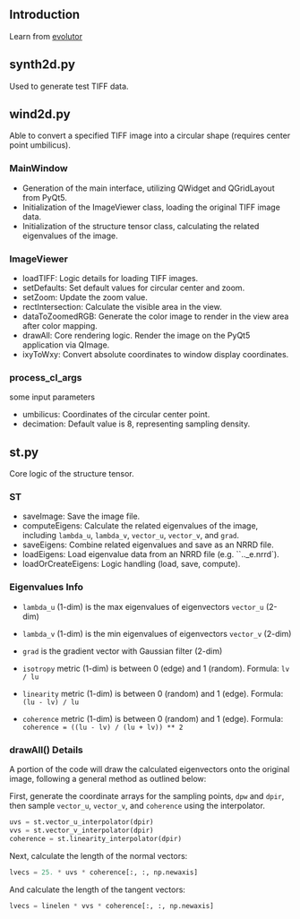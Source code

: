 ## Introduction

Learn from [evolutor](https://github.com/KhartesViewer/evolutor)


## synth2d.py

Used to generate test TIFF data.

## wind2d.py

Able to convert a specified TIFF image into a circular shape (requires center point umbilicus).

### MainWindow

- Generation of the main interface, utilizing QWidget and QGridLayout from PyQt5.
- Initialization of the ImageViewer class, loading the original TIFF image data.
- Initialization of the structure tensor class, calculating the related eigenvalues of the image.

### ImageViewer

- loadTIFF: Logic details for loading TIFF images.  
- setDefaults: Set default values for circular center and zoom.  
- setZoom: Update the zoom value.  
- rectIntersection: Calculate the visible area in the view.  
- dataToZoomedRGB: Generate the color image to render in the view area after color mapping.  
- drawAll: Core rendering logic. Render the image on the PyQt5 application via QImage.  
- ixyToWxy: Convert absolute coordinates to window display coordinates.

### process_cl_args

some input parameters

- umbilicus: Coordinates of the circular center point.  
- decimation: Default value is 8, representing sampling density.

## st.py

Core logic of the structure tensor.

### ST

- saveImage: Save the image file.  
- computeEigens: Calculate the related eigenvalues of the image, including `lambda_u`, `lambda_v`, `vector_u`, `vector_v`, and `grad`.  
- saveEigens: Combine related eigenvalues and save as an NRRD file.  
- loadEigens: Load eigenvalue data from an NRRD file (e.g. ``.._e.nrrd`).
- loadOrCreateEigens: Logic handling (load, save, compute).


### Eigenvalues Info

- `lambda_u` (1-dim) is the max eigenvalues of eigenvectors `vector_u` (2-dim)
- `lambda_v` (1-dim) is the min eigenvalues of eigenvectors `vector_v` (2-dim)
- `grad` is the gradient vector with Gaussian filter (2-dim)

- `isotropy` metric (1-dim) is between 0 (edge) and 1 (random). Formula: `lv / lu`
- `linearity` metric (1-dim) is between 0 (random) and 1 (edge). Formula: `(lu - lv) / lu`
- `coherence` metric (1-dim) is between 0 (random) and 1 (edge). Formula: `coherence = ((lu - lv) / (lu + lv)) ** 2`

### drawAll() Details

A portion of the code will draw the calculated eigenvectors onto the original image, following a general method as outlined below:

First, generate the coordinate arrays for the sampling points, `dpw` and `dpir`, then sample `vector_u`, `vector_v`, and `coherence` using the interpolator.
```python
uvs = st.vector_u_interpolator(dpir)
vvs = st.vector_v_interpolator(dpir)
coherence = st.linearity_interpolator(dpir)
```

Next, calculate the length of the normal vectors:
```python
lvecs = 25. * uvs * coherence[:, :, np.newaxis]
```

And calculate the length of the tangent vectors:
```python
lvecs = linelen * vvs * coherence[:, :, np.newaxis]
```


